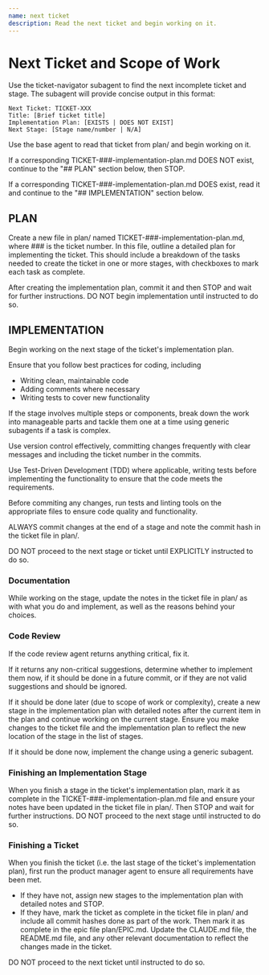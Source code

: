 ```yaml
---
name: next ticket
description: Read the next ticket and begin working on it.
---
```


# Next Ticket and Scope of Work

Use the ticket-navigator subagent to find the next incomplete ticket and stage. The subagent will provide concise output in this format:

```
Next Ticket: TICKET-XXX
Title: [Brief ticket title]
Implementation Plan: [EXISTS | DOES NOT EXIST]
Next Stage: [Stage name/number | N/A]
```

Use the base agent to read that ticket from plan/ and begin working on it.

If a corresponding TICKET-###-implementation-plan.md DOES NOT exist, continue to the "## PLAN" section below, then STOP.

If a corresponding TICKET-###-implementation-plan.md DOES exist, read it and continue to the "## IMPLEMENTATION" section below.

## PLAN

Create a new file in plan/ named TICKET-###-implementation-plan.md, where ### is the ticket number. In this file, outline a detailed plan for implementing the ticket. This should include a breakdown of the tasks needed to create the ticket in one or more stages, with checkboxes to mark each task as complete.

After creating the implementation plan, commit it and then STOP and wait for further instructions. DO NOT begin implementation until instructed to do so.

## IMPLEMENTATION

Begin working on the next stage of the ticket's implementation plan.

Ensure that you follow best practices for coding, including

- Writing clean, maintainable code
- Adding comments where necessary
- Writing tests to cover new functionality

If the stage involves multiple steps or components, break down the work into manageable parts and tackle them one at a time using generic subagents if a task is complex.

Use version control effectively, committing changes frequently with clear messages and including the ticket number in the commits.

Use Test-Driven Development (TDD) where applicable, writing tests before implementing the functionality to ensure that the code meets the requirements.

Before commiting any changes, run tests and linting tools on the appropriate files to ensure code quality and functionality.

ALWAYS commit changes at the end of a stage and note the commit hash in the ticket file in plan/.

DO NOT proceed to the next stage or ticket until EXPLICITLY instructed to do so.

### Documentation

While working on the stage, update the notes in the ticket file in plan/ as with what you do and implement, as well as the reasons behind your choices.

### Code Review

If the code review agent returns anything critical, fix it.

If it returns any non-critical suggestions, determine whether to implement them now, if it should be done in a future commit, or if they are not valid suggestions and should be ignored.

If it should be done later (due to scope of work or complexity), create a new stage in the implementation plan with detailed notes after the current item in the plan and continue working on the current stage. Ensure you make changes to the ticket file and the implementation plan to reflect the new location of the stage in the list of stages.

If it should be done now, implement the change using a generic subagent.

### Finishing an Implementation Stage

When you finish a stage in the ticket's implementation plan, mark it as complete in the TICKET-###-implementation-plan.md file and ensure your notes have been updated in the ticket file in plan/. Then STOP and wait for further instructions. DO NOT proceed to the next stage until instructed to do so.

### Finishing a Ticket

When you finish the ticket (i.e. the last stage of the ticket's implementation plan), first run the product manager agent to ensure all requirements have been met.

- If they have not, assign new stages to the implementation plan with detailed notes and STOP.
- If they have, mark the ticket as complete in the ticket file in plan/ and include all commit hashes done as part of the work. Then mark it as complete in the epic file plan/EPIC.md. Update the CLAUDE.md file, the README.md file, and any other relevant documentation to reflect the changes made in the ticket.

DO NOT proceed to the next ticket until instructed to do so.
